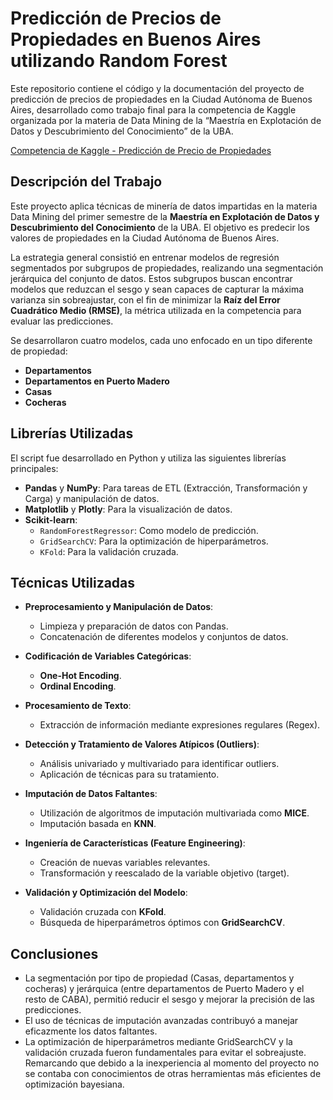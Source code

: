 # Predicción de Precios de Propiedades en Buenos Aires utilizando Random Forest
Este repositorio contiene el código y la documentación del proyecto de predicción de precios de propiedades en la Ciudad Autónoma de Buenos Aires, desarrollado como trabajo final para la competencia de Kaggle organizada por la materia de Data Mining de la “Maestría en Explotación de Datos y Descubrimiento del Conocimiento” de la UBA.

[Competencia de Kaggle - Predicción de Precio de Propiedades](https://www.kaggle.com/competitions/fcen-dm-2024-prediccion-precio-de-propiedades/overview)
## Descripción del Trabajo

Este proyecto aplica técnicas de minería de datos impartidas en la materia Data Mining del primer semestre de la **Maestría en Explotación de Datos y Descubrimiento del Conocimiento** de la UBA. El objetivo es predecir los valores de propiedades en la Ciudad Autónoma de Buenos Aires.

La estrategia general consistió en entrenar modelos de regresión segmentados por subgrupos de propiedades, realizando una segmentación jerárquica del conjunto de datos. Estos subgrupos buscan encontrar modelos que reduzcan el sesgo y sean capaces de capturar la máxima varianza sin sobreajustar, con el fin de minimizar la **Raíz del Error Cuadrático Medio (RMSE)**, la métrica utilizada en la competencia para evaluar las predicciones.

Se desarrollaron cuatro modelos, cada uno enfocado en un tipo diferente de propiedad:

- **Departamentos**
- **Departamentos en Puerto Madero**
- **Casas**
- **Cocheras**
## Librerías Utilizadas

El script fue desarrollado en Python y utiliza las siguientes librerías principales:

- **Pandas** y **NumPy**: Para tareas de ETL (Extracción, Transformación y Carga) y manipulación de datos.
- **Matplotlib** y **Plotly**: Para la visualización de datos.
- **Scikit-learn**:
  - `RandomForestRegressor`: Como modelo de predicción.
  - `GridSearchCV`: Para la optimización de hiperparámetros.
  - `KFold`: Para la validación cruzada.

## Técnicas Utilizadas

- **Preprocesamiento y Manipulación de Datos**:
  - Limpieza y preparación de datos con Pandas.
  - Concatenación de diferentes modelos y conjuntos de datos.

- **Codificación de Variables Categóricas**:
  - **One-Hot Encoding**.
  - **Ordinal Encoding**.

- **Procesamiento de Texto**:
  - Extracción de información mediante expresiones regulares (Regex).

- **Detección y Tratamiento de Valores Atípicos (Outliers)**:
  - Análisis univariado y multivariado para identificar outliers.
  - Aplicación de técnicas para su tratamiento.

- **Imputación de Datos Faltantes**:
  - Utilización de algoritmos de imputación multivariada como **MICE**.
  - Imputación basada en **KNN**.

- **Ingeniería de Características (Feature Engineering)**:
  - Creación de nuevas variables relevantes.
  - Transformación y reescalado de la variable objetivo (target).

- **Validación y Optimización del Modelo**:
  - Validación cruzada con **KFold**.
  - Búsqueda de hiperparámetros óptimos con **GridSearchCV**.



## Conclusiones

- La segmentación por tipo de propiedad (Casas, departamentos y cocheras) y jerárquica (entre departamentos de Puerto Madero y el resto de CABA), permitió reducir el sesgo y mejorar la precisión de las predicciones.
- El uso de técnicas de imputación avanzadas contribuyó a manejar eficazmente los datos faltantes.
- La optimización de hiperparámetros mediante GridSearchCV y la validación cruzada fueron fundamentales para evitar el sobreajuste. Remarcando que debido a la inexperiencia al momento del proyecto no se contaba con conocimientos de otras herramientas más eficientes de optimización bayesiana. 
